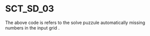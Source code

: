 # SCT_SD_03
The above code is refers to the solve puzzule automatically missing numbers in the input grid .

